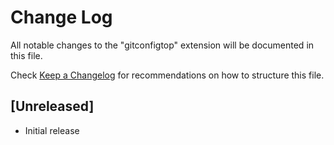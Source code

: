 # Change Log

All notable changes to the "gitconfigtop" extension will be documented in this file.

Check [Keep a Changelog](http://keepachangelog.com/) for recommendations on how to structure this file.

## [Unreleased]

- Initial release